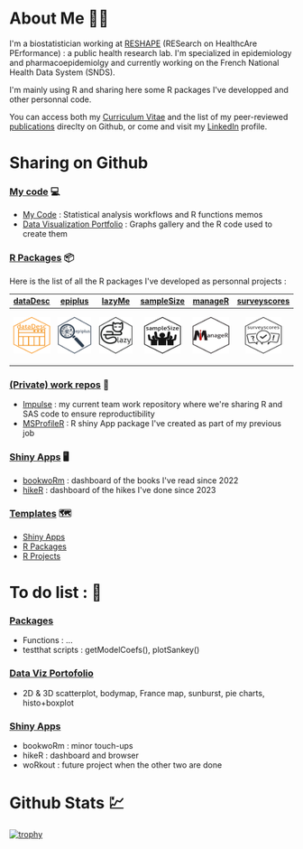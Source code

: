 # About Me :technologist:

I'm a biostatistician working at [RESHAPE](https://www.reshapelab.fr/fr) (RESearch on HealthcAre PErformance) : a public health research lab. I'm specialized in epidemiology and pharmacoepidemiolgy and currently working on the French National Health Data System (SNDS).

I'm mainly using R and sharing here some R packages I've developped and other personnal code.

You can access both my [Curriculum Vitae](https://github.com/HugoMrth/HugoMrth/blob/main/CV.pdf) and the list of my peer-reviewed [publications](https://github.com/HugoMrth/HugoMrth/blob/main/Publications.md) direclty on Github, or come and visit my [LinkedIn](https://www.linkedin.com/in/hugo-marthinet-b96aa4133/) profile.

# Sharing on Github

### <ins>My code</ins> :computer:

* [My Code](https://github.com/HugoMrth/my-code) : Statistical analysis workflows and R functions memos
* [Data Visualization Portfolio](https://hugomrth.github.io/dataVisualizationPortfolio/) : Graphs gallery and the R code used to create them

### <ins>R Packages</ins> :package:

Here is the list of all the R packages I've developed as personnal projects : 

| [dataDesc](https://github.com/HugoMrth/dataDesc) | [epiplus](https://github.com/HugoMrth/epiplus) | [lazyMe](https://github.com/HugoMrth/lazyMe) | [sampleSize](https://github.com/HugoMrth/sampleSize) | [manageR](https://github.com/HugoMrth/manageR) | [surveyscores](https://github.com/HugoMrth/surveyscores) |
|----------|----------|----------|----------|----------|----------|
| <p align="center"> <img src="https://github.com/HugoMrth/dataDesc/blob/main/inst/logo.png" title="dataDesc"  alt="dataDesc" width="65" height="65"/> </p> | <p align="center"> <img src="https://github.com/HugoMrth/epiplus/blob/main/inst/logo.png" title="epiplus"  alt="epiplus" width="65" height="65"/> </p> | <p align="center"> <img src="https://github.com/HugoMrth/lazyMe/blob/main/inst/logo.png" title="lazyMe"  alt="lazyMe" width="65" height="65"/> </p> | <p align="center"> <img src="https://github.com/HugoMrth/sampleSize/blob/main/inst/logo.png" title="sampleSize"  alt="sampleSize" width="65" height="65"/> </p> | <p align="center"> <img src="https://github.com/HugoMrth/manageR/blob/main/inst/logo.png" title="manageR"  alt="manageR" width="65" height="65"/> </p> | <p align="center"> <img src="https://github.com/HugoMrth/surveyscores/blob/main/inst/logo.png" title="surveyscores"  alt="surveyscores" width="65" height="65"/> </p> |

### <ins>(Private) work repos</ins> :no_entry_sign:

* [Impulse](https://github.com/HugoMrth/Impulse-SDS) : my current team work repository where we're sharing R and SAS code to ensure reproductibility
* [MSProfileR](https://github.com/HugoMrth/MSProfileR) : R shiny App package I've created as part of my previous job

### <ins>Shiny Apps</ins> :desktop_computer:

* [bookwoRm](https://github.com/HugoMrth/bookwoRm) : dashboard of the books I've read since 2022
* [hikeR](https://github.com/HugoMrth/hikeR) : dashboard of the hikes I've done since 2023

### <ins>Templates</ins> :world_map:

 * [Shiny Apps](https://github.com/HugoMrth/shinyTemplate)
 * [R Packages](https://github.com/HugoMrth/pkgTemplate) 
 * [R Projects](https://github.com/HugoMrth/RporjTemplate)




# To do list : 🚀

### <ins>Packages</ins>
* Functions : ...
* testthat scripts : getModelCoefs(), plotSankey()
### <ins>Data Viz Portofolio</ins>
* 2D & 3D scatterplot, bodymap, France map, sunburst, pie charts, histo+boxplot
### <ins>Shiny Apps</ins>
* bookwoRm : minor touch-ups
* hikeR : dashboard and browser
* woRkout : future project when the other two are done



# Github Stats :chart:

[![trophy](https://github-profile-trophy.vercel.app/?username=HugoMrth&theme=onedark)](https://github.com/ryo-ma/github-profile-trophy)
  
<!--- 
---

  
<p align="center">
  <img width="800" height="220" src="https://streak-stats.demolab.com?user=HugoMrth&theme=highcontrast&hide_border=true&border_radius=5&card_width=800">
</p>


---


<p align="center">
  <img width="600" height="200" src="https://github-readme-stats.vercel.app/api?username=HugoMrth&show_icons=true&theme=vision-friendly-dark">
  <img width="400" height="200" src="https://github-readme-stats.vercel.app/api/top-langs/?username=HugoMrth&size_weight=0.0005&count_weight=0.3&layout=compact&theme=vision-friendly-dark">
</p>
 
---> 






